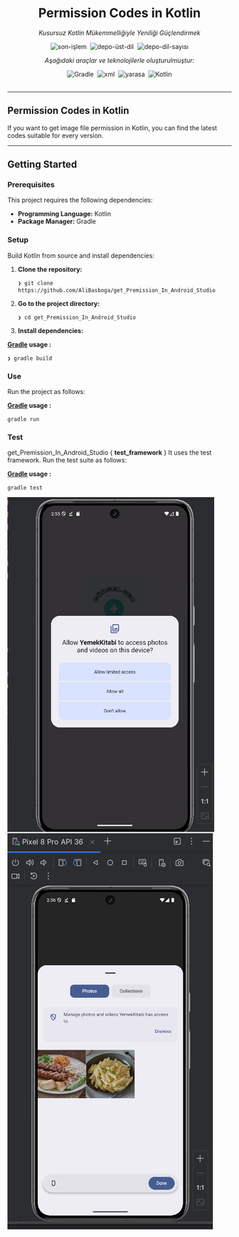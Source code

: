 <div data-state="active" data-orientation="horizontal" role="tabpanel" aria-labelledby="radix-:r15:-trigger-preview" id="radix-:r15:-content-preview" tabindex="0" class="mt-2 ring-offset-background focus-visible:outline-none focus-visible:ring-2 focus-visible:ring-ring focus-visible:ring-offset-2" style=""><div class="border border-border rounded-lg bg-background p-6 shadow-sm"><div class="prose prose-sm md:prose-base lg:prose-lg max-w-none prose-headings:font-bold prose-a:text-blue-600" style="user-select: none;"><div id="top" class="">

<div align="center" class="text-center">
<h1><font style="vertical-align: inherit;"><font style="vertical-align: inherit;">Permission Codes in Kotlin</font></font></h1>
<p><em><font style="vertical-align: inherit;"><font style="vertical-align: inherit;">Kusursuz Kotlin Mükemmelliğiyle Yeniliği Güçlendirmek</font></font></em></p>

<img alt="son-işlem" src="https://img.shields.io/github/last-commit/AliBasboga/Kotlin-Example?style=flat&amp;logo=git&amp;logoColor=white&amp;color=0080ff" class="inline-block mx-1" style="margin: 0px 2px;">
<img alt="depo-üst-dil" src="https://img.shields.io/github/languages/top/AliBasboga/Kotlin-Example?style=flat&amp;color=0080ff" class="inline-block mx-1" style="margin: 0px 2px;">
<img alt="depo-dil-sayısı" src="https://img.shields.io/github/languages/count/AliBasboga/Kotlin-Example?style=flat&amp;color=0080ff" class="inline-block mx-1" style="margin: 0px 2px;">
<p><em><font style="vertical-align: inherit;"><font style="vertical-align: inherit;">Aşağıdaki araçlar ve teknolojilerle oluşturulmuştur:</font></font></em></p>
<img alt="Gradle" src="https://img.shields.io/badge/Gradle-02303A.svg?style=flat&amp;logo=Gradle&amp;logoColor=white" class="inline-block mx-1" style="margin: 0px 2px;">
<img alt="xml" src="https://img.shields.io/badge/XML-005FAD.svg?style=flat&amp;logo=XML&amp;logoColor=white" class="inline-block mx-1" style="margin: 0px 2px;">
<img alt="yarasa" src="https://img.shields.io/badge/bat-31369E.svg?style=flat&amp;logo=bat&amp;logoColor=white" class="inline-block mx-1" style="margin: 0px 2px;">
<img alt="Kotlin" src="https://img.shields.io/badge/Kotlin-7F52FF.svg?style=flat&amp;logo=Kotlin&amp;logoColor=white" class="inline-block mx-1" style="margin: 0px 2px;">
</div>
<br>


</ul>
</li>
</ul>
<hr>
<h2><font style="vertical-align: inherit;"><font style="vertical-align: inherit;">Permission Codes in Kotlin</font></font></h2>
<p><font style="vertical-align: inherit;"><font style="vertical-align: inherit;">If you want to get image file permission in Kotlin, you can find the latest codes suitable for every version.</font></font></p>
<hr>
<h2><font style="vertical-align: inherit;"><font style="vertical-align: inherit;">Getting Started</font></font></h2>
<h3><font style="vertical-align: inherit;"><font style="vertical-align: inherit;">Prerequisites</font></font></h3>
<p><font style="vertical-align: inherit;"><font style="vertical-align: inherit;">This project requires the following dependencies:</font></font></p>
<ul class="list-disc pl-4 my-0">
<li class="my-0"><strong><font style="vertical-align: inherit;"><font style="vertical-align: inherit;">Programming Language:</font></font></strong><font style="vertical-align: inherit;"><font style="vertical-align: inherit;"> Kotlin</font></font></li>
<li class="my-0"><strong><font style="vertical-align: inherit;"><font style="vertical-align: inherit;">Package Manager:</font></font></strong><font style="vertical-align: inherit;"><font style="vertical-align: inherit;"> Gradle</font></font></li>
</ul>
<h3><font style="vertical-align: inherit;"><font style="vertical-align: inherit;">Setup</font></font></h3>
<p><font style="vertical-align: inherit;"><font style="vertical-align: inherit;">Build Kotlin from source and install dependencies:</font></font></p>
<ol>
<li class="my-0">
<p><strong><font style="vertical-align: inherit;"><font style="vertical-align: inherit;">Clone the repository:</font></font></strong></p>
<pre><code class="language-sh">❯ git clone https://github.com/AliBasboga/get_Premission_In_Android_Studio
</code></pre>
</li>
<li class="my-0">
<p><strong><font style="vertical-align: inherit;"><font style="vertical-align: inherit;">Go to the project directory:</font></font></strong></p>
<pre><code class="language-sh">❯ cd get_Premission_In_Android_Studio
</code></pre>
</li>
<li class="my-0">
<p><strong><font style="vertical-align: inherit;"><font style="vertical-align: inherit;">Install dependencies:</font></font></strong></p>
</li>
</ol>
<p><strong><font style="vertical-align: inherit;"></font><a href="https://kotlinlang.org/"><font style="vertical-align: inherit;"><font style="vertical-align: inherit;">Gradle</font></font></a><font style="vertical-align: inherit;"><font style="vertical-align: inherit;"> usage </font><font style="vertical-align: inherit;">:</font></font></strong></p>
<pre><code class="language-sh">❯ gradle build
</code></pre>
<h3><font style="vertical-align: inherit;"><font style="vertical-align: inherit;">Use</font></font></h3>
<p><font style="vertical-align: inherit;"><font style="vertical-align: inherit;">Run the project as follows:</font></font></p>
<p><strong><font style="vertical-align: inherit;"></font><a href="https://kotlinlang.org/"><font style="vertical-align: inherit;"><font style="vertical-align: inherit;">Gradle</font></font></a><font style="vertical-align: inherit;"><font style="vertical-align: inherit;"> usage </font><font style="vertical-align: inherit;">:</font></font></strong></p>
<pre><code class="language-sh">gradle run
</code></pre>
<h3><font style="vertical-align: inherit;"><font style="vertical-align: inherit;">Test</font></font></h3>
<p><font style="vertical-align: inherit;"><font style="vertical-align: inherit;">get_Premission_In_Android_Studio { </font></font><strong><font style="vertical-align: inherit;"><font style="vertical-align: inherit;">test_framework</font></font></strong><font style="vertical-align: inherit;"><font style="vertical-align: inherit;"> } It uses the test framework. Run the test suite as follows:</font></font></p>
<p><strong><font style="vertical-align: inherit;"></font><a href="https://kotlinlang.org/"><font style="vertical-align: inherit;"><font style="vertical-align: inherit;">Gradle</font></font></a><font style="vertical-align: inherit;"><font style="vertical-align: inherit;"> usage </font><font style="vertical-align: inherit;">:</font></font></strong></p>
<pre><code class="language-sh">gradle test
</code></pre>
<img alt="Kotlin" src="./img/ekrn.png">
<br>
<img alt="Kotlin" src="./img/ekrn1.png">
</div></div></div></div>
